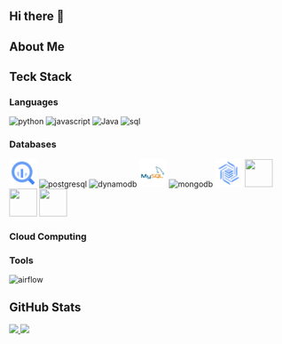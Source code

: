 ## Hi there 👋

<!--
**thehenke/thehenke** is a ✨ _special_ ✨ repository because its `README.md` (this file) appears on your GitHub profile.

Here are some ideas to get you started:

- 🔭 I’m currently working on ...
- 🌱 I’m currently learning ...
- 👯 I’m looking to collaborate on ...
- 🤔 I’m looking for help with ...
- 💬 Ask me about ...
- 📫 How to reach me: ...
- 😄 Pronouns: ...
- ⚡ Fun fact: ...
-->

## About Me
## Teck Stack
### Languages
<p>
    <img src="https://github.com/gilbarbara/logos/blob/main/logos/python.svg"                   title= "Python"     alt="python"     width="50" height="50"/> 
    <img src="https://www.vectorlogo.zone/logos/javascript/javascript-icon.svg"                 title= "JavaScript" alt="javascript" width="50" height="50"/> 
    <img src="https://www.vectorlogo.zone/logos/java/java-icon.svg"                             title= "Java"       alt="Java"       width="50" height="50"/> 
    <img src="https://github.com/benc-uk/icon-collection/blob/master/azure-patterns/sql-db.svg" title= "SQL"        alt="sql"        width="50" height="50"/> 
</p>

### Databases

<p>
    <img src="https://github.com/AwesomeLogos/google-cloud-icons/blob/main/docs/images/bigquery.svg"    title= "BigQuery"   alt="bigquery"   width="50" height="50"/> 
    <img src="https://github.com/homarr-labs/dashboard-icons/blob/main/svg/postgres.svg"                title= "PostgreSQL" alt="postgresql" width="50" height="50"/> 
    <img src="https://github.com/detain/svg-logos/blob/master/svg/a/aws-dynamodb.svg"                   title= "DynamoDB"   alt="dynamodb"   width="50" height="50"/> 
    <img src="https://github.com/edent/SuperTinyIcons/blob/master/images/svg/mysql.svg"                 title= "MySQL"      alt="mysql"      width="50" height="50"/> 
    <img src="https://www.vectorlogo.zone/logos/mongodb/mongodb-icon.svg"                               title= "MongoDB"    alt="mongodb"    width="50" height="50"/> 
    <img src="https://github.com/AwesomeLogos/google-cloud-icons/blob/main/docs/images/bigtable.svg"    title= "BigTable"   alt="bigtable"   width="50" height="50"/> 
    <img src=""                   title= ""     alt=""     width="50" height="50"/> 
    <img src=""                   title= ""     alt=""     width="50" height="50"/> 
    <img src=""                   title= ""     alt=""     width="50" height="50"/> 
</p>

### Cloud Computing
### Tools
<img src="https://github.com/gilbarbara/logos/blob/main/logos/airflow-icon.svg" alt="airflow" width="50" height="50"/> 

## GitHub Stats
<!-- ![thehenke's GitHub stats](https://github-readme-stats.vercel.app/api?username=thehenke&show_icons=true&theme=gotham) -->



<a href="">
    <img height="137px" src="https://github-readme-stats.vercel.app/api?username=thehenke&hide_border=true&show_icons=true&theme=gotham" /><!-- wi*quL3fcV -->
    <img height="137px" src="https://github-readme-stats.vercel.app/api/top-langs/?username=thehenke&layout=compact&langs_count=6&theme=gotham&hide_border=true" />
</a>